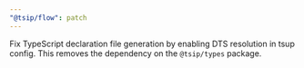 ```yaml
---
"@tsip/flow": patch
---
```


Fix TypeScript declaration file generation by enabling DTS resolution in tsup config. This removes the dependency on the `@tsip/types` package.
